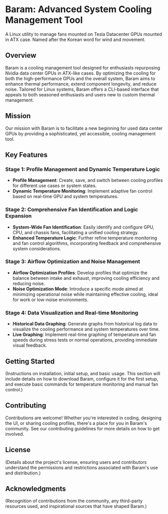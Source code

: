 # Baram: Advanced System Cooling Management Tool

A Linux utility to manage fans mounted on Tesla Datacenter GPUs mounted in ATX case. Named after the Korean word for wind and movement.

## Overview

Baram is a cooling management tool designed for enthusiasts repurposing Nvidia data center GPUs in ATX-like cases. By optimizing the cooling for both the high-performance GPUs and the overall system, Baram aims to enhance thermal performance, extend component longevity, and reduce noise. Tailored for Linux systems, Baram offers a CLI-based interface that appeals to both seasoned enthusiasts and users new to custom thermal management.

## Mission

Our mission with Baram is to facilitate a new beginning for used data center GPUs by providing a sophisticated, yet accessible, cooling management tool. 

## Key Features

### Stage 1: Profile Management and Dynamic Temperature Logic

- **Profile Management**: Create, save, and switch between cooling profiles for different use cases or system states.
- **Dynamic Temperature Monitoring**: Implement adaptive fan control based on real-time GPU and system temperatures.

### Stage 2: Comprehensive Fan Identification and Logic Expansion

- **System-Wide Fan Identification**: Easily identify and configure GPU, CPU, and chassis fans, facilitating a unified cooling strategy.
- **Enhanced Temperature Logic**: Further refine temperature monitoring and fan control algorithms, incorporating feedback and comprehensive system considerations.

### Stage 3: Airflow Optimization and Noise Management

- **Airflow Optimization Profiles**: Develop profiles that optimize the balance between intake and exhaust, improving cooling efficiency and reducing noise.
- **Noise Optimization Mode**: Introduce a specific mode aimed at minimizing operational noise while maintaining effective cooling, ideal for work or low-noise environments.

### Stage 4: Data Visualization and Real-time Monitoring

- **Historical Data Graphing**: Generate graphs from historical log data to visualize the cooling performance and system temperatures over time.
- **Live Graphing**: Implement real-time graphing of temperature and fan speeds during stress tests or normal operations, providing immediate visual feedback.

## Getting Started

(Instructions on installation, initial setup, and basic usage. This section will include details on how to download Baram, configure it for the first setup, and execute basic commands for temperature monitoring and manual fan control.)

## Contributing

Contributions are welcome! Whether you're interested in coding, designing the UI, or sharing cooling profiles, there's a place for you in Baram's community. See our contributing guidelines for more details on how to get involved.

## License

(Details about the project's license, ensuring users and contributors understand the permissions and restrictions associated with Baram's use and distribution.)

## Acknowledgments

(Recognition of contributions from the community, any third-party resources used, and inspirational sources that have shaped Baram.)

